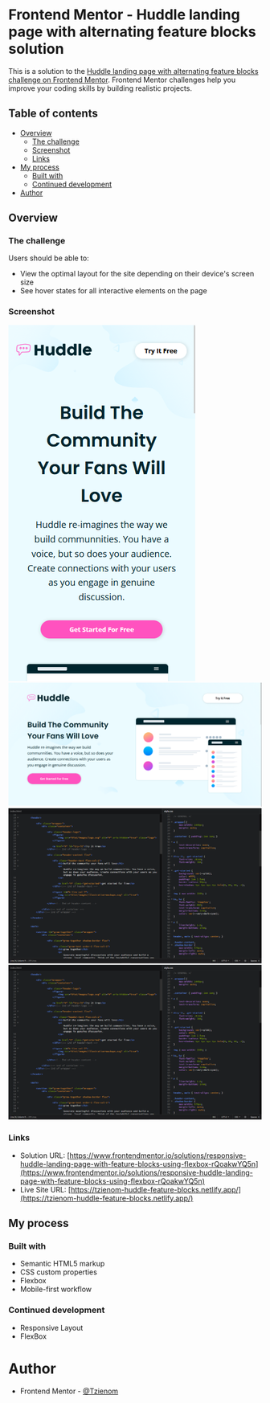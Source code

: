 # Frontend Mentor - Huddle landing page with alternating feature blocks solution

This is a solution to the [Huddle landing page with alternating feature blocks challenge on Frontend Mentor](https://www.frontendmentor.io/challenges/huddle-landing-page-with-alternating-feature-blocks-5ca5f5981e82137ec91a5100). Frontend Mentor challenges help you improve your coding skills by building realistic projects. 

## Table of contents

- [Overview](#overview)
  - [The challenge](#the-challenge)
  - [Screenshot](#screenshot)
  - [Links](#links)
- [My process](#my-process)
  - [Built with](#built-with)
  - [Continued development](#continued-development)
- [Author](#author)

## Overview

### The challenge

Users should be able to:

- View the optimal layout for the site depending on their device's screen size
- See hover states for all interactive elements on the page

### Screenshot

![375px Solution](./screenshot/375px.png)
![1440px Solution](./screenshot/1440px.png)
![CODE](./screenshot/htmlandcss.png)
![CODE](./screenshot/htmlandcss.png)


### Links

- Solution URL: [https://www.frontendmentor.io/solutions/responsive-huddle-landing-page-with-feature-blocks-using-flexbox-rQoakwYQ5n](https://www.frontendmentor.io/solutions/responsive-huddle-landing-page-with-feature-blocks-using-flexbox-rQoakwYQ5n)
- Live Site URL: [https://tzienom-huddle-feature-blocks.netlify.app/](https://tzienom-huddle-feature-blocks.netlify.app/)

## My process

### Built with

- Semantic HTML5 markup
- CSS custom properties
- Flexbox
- Mobile-first workflow


### Continued development

- Responsive Layout
- FlexBox


# Author

- Frontend Mentor - [@Tzienom](https://www.frontendmentor.io/profile/Tzienom)